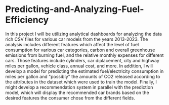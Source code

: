 # Predicting-and-Analyzing-Fuel-Efficiency

In this project I will be utilizing analytical dashboards for analyzing the data rich CSV files for various car models from the years 2013-2023. The analysis includes different features which affect the level of fuel consumption for various car categories, carbon and overall greenhouse emissions from burning fuel, and the relative monthly expenses for different cars. Those features include cylinders, car diplacement, city and highway miles per gallon, vehicle class, annual cost, and more. In addition, I will develop a model for predicting the estimated fuel/electricity consumption in miles per gallon and "possibly" the amounts of CO2 released according to the attributes in the dataset which were used to train the model. Finally, I might develop a recommendation system in parallel with the prediction model, which will display the recommended car brands based on the desired features the consumer chose from the different fields.
